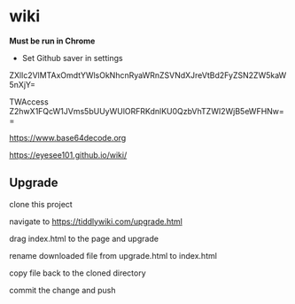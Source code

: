 # wiki

__Must be run in Chrome__

- Set Github saver in settings

ZXllc2VlMTAxOmdtYWlsOkNhcnRyaWRnZSVNdXJreVtBd2FyZSN2ZW5kaW5nXjY=

TWAccess Z2hwX1FQcW1JVms5bUUyWUlORFRKdnlKU0QzbVhTZWI2WjB5eWFHNw==

<https://www.base64decode.org>

<https://eyesee101.github.io/wiki/>


## Upgrade 

clone this project

navigate to https://tiddlywiki.com/upgrade.html

drag index.html to the page and upgrade

rename downloaded file from upgrade.html to index.html

copy file back to the cloned directory

commit the change and push

